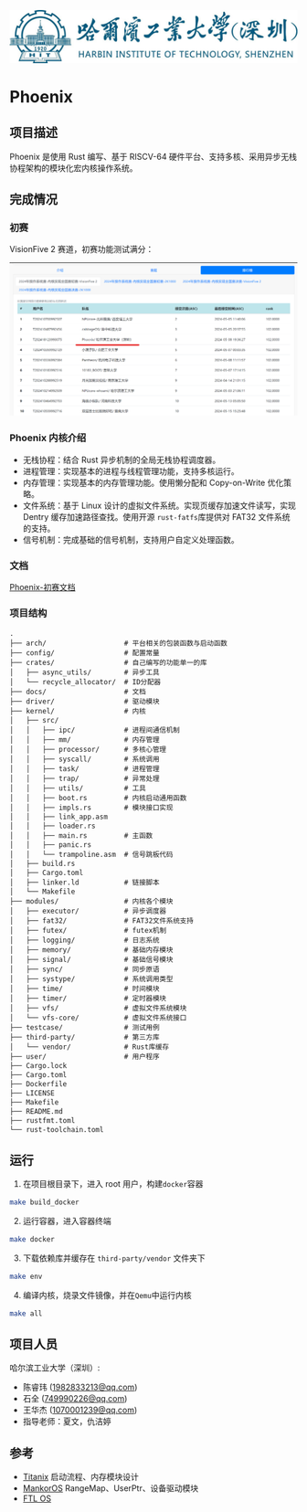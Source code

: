 ![哈工大深圳](./docs/assets/hitsz-logo.jpg)

# Phoenix

## 项目描述

Phoenix 是使用 Rust 编写、基于 RISCV-64 硬件平台、支持多核、采用异步无栈协程架构的模块化宏内核操作系统。

## 完成情况

### 初赛

VisionFive 2 赛道，初赛功能测试满分：

![初赛排行榜](./docs/assets/leaderboard-pre.png)

### Phoenix 内核介绍

- 无栈协程：结合 Rust 异步机制的全局无栈协程调度器。
- 进程管理：实现基本的进程与线程管理功能，支持多核运行。
- 内存管理：实现基本的内存管理功能。使用懒分配和 Copy-on-Write 优化策略。
- 文件系统：基于 Linux 设计的虚拟文件系统。实现页缓存加速文件读写，实现 Dentry 缓存加速路径查找。使用开源 `rust-fatfs`库提供对 FAT32 文件系统的支持。
- 信号机制：完成基础的信号机制，支持用户自定义处理函数。

### 文档

[Phoenix-初赛文档](./Phoenix-初赛文档.pdf)

### 项目结构

```
.
├── arch/                   # 平台相关的包装函数与启动函数
├── config/                 # 配置常量
├── crates/                 # 自己编写的功能单一的库
│   ├── async_utils/        # 异步工具
│   └── recycle_allocator/  # ID分配器
├── docs/                   # 文档
├── driver/                 # 驱动模块
├── kernel/                 # 内核
│   ├── src/
│   │   ├── ipc/            # 进程间通信机制
│   │   ├── mm/             # 内存管理
│   │   ├── processor/      # 多核心管理
│   │   ├── syscall/        # 系统调用
│   │   ├── task/           # 进程管理
│   │   ├── trap/           # 异常处理
│   │   ├── utils/          # 工具
│   │   ├── boot.rs         # 内核启动通用函数
│   │   ├── impls.rs        # 模块接口实现
│   │   ├── link_app.asm
│   │   ├── loader.rs
│   │   ├── main.rs         # 主函数
│   │   ├── panic.rs
│   │   └── trampoline.asm  # 信号跳板代码
│   ├── build.rs
│   ├── Cargo.toml
│   ├── linker.ld           # 链接脚本
│   └── Makefile
├── modules/                # 内核各个模块
│   ├── executor/           # 异步调度器
│   ├── fat32/              # FAT32文件系统支持
│   ├── futex/              # futex机制
│   ├── logging/            # 日志系统
│   ├── memory/             # 基础内存模块
│   ├── signal/             # 基础信号模块
│   ├── sync/               # 同步原语
│   ├── systype/            # 系统调用类型
│   ├── time/               # 时间模块
│   ├── timer/              # 定时器模块
│   ├── vfs/                # 虚拟文件系统模块
│   └── vfs-core/           # 虚拟文件系统接口
├── testcase/               # 测试用例
├── third-party/            # 第三方库
│   └── vendor/             # Rust库缓存
├── user/                   # 用户程序
├── Cargo.lock
├── Cargo.toml
├── Dockerfile
├── LICENSE
├── Makefile
├── README.md
├── rustfmt.toml
└── rust-toolchain.toml
```

## 运行

1. 在项目根目录下，进入 root 用户，构建`docker`容器

```sh
make build_docker
```

2. 运行容器，进入容器终端

```sh
make docker
```

3. 下载依赖库并缓存在 `third-party/vendor` 文件夹下

```sh
make env
```

4. 编译内核，烧录文件镜像，并在`Qemu`中运行内核

```sh
make all
```

## 项目人员

哈尔滨工业大学（深圳）:

- 陈睿玮 (<1982833213@qq.com>)
- 石全 (<749990226@qq.com>)
- 王华杰 (<1070001239@qq.com>)
- 指导老师：夏文，仇洁婷

## 参考

- [Titanix](https://gitlab.eduxiji.net/202318123101314/oskernel2023-Titanix) 启动流程、内存模块设计
- [MankorOS](https://gitlab.eduxiji.net/MankorOS/OSKernel2023-MankorOS) RangeMap、UserPtr、设备驱动模块
- [FTL OS](https://gitlab.eduxiji.net/DarkAngelEX/oskernel2022-ftlos)
